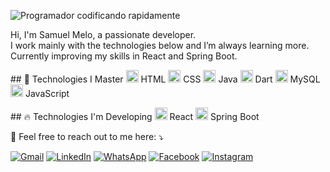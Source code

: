 ![Programador codificando rapidamente](https://media.tenor.com/8S_CuT8s2_oAAAAM/bruce-almighty-comedy.gif)

<p align="left">
  Hi, I'm Samuel Melo, a passionate developer.<br>
  I work mainly with the technologies below and I’m always learning more.<br>
  Currently improving my skills in React and Spring Boot.
</p>

<p align="left">
  ## 🚀 Technologies I Master  
  <img src="https://cdn.jsdelivr.net/gh/devicons/devicon/icons/html5/html5-original.svg" width="20" height="20" alt="HTML5"/> HTML  
  <img src="https://cdn.jsdelivr.net/gh/devicons/devicon/icons/css3/css3-original.svg" width="20" height="20" alt="CSS3"/> CSS  
  <img src="https://cdn.jsdelivr.net/gh/devicons/devicon/icons/java/java-original.svg" width="20" height="20" alt="Java"/> Java  
  <img src="https://cdn.jsdelivr.net/gh/devicons/devicon/icons/dart/dart-original.svg" width="20" height="20" alt="Dart"/> Dart  
  <img src="https://cdn.jsdelivr.net/gh/devicons/devicon/icons/mysql/mysql-original.svg" width="20" height="20" alt="MySQL"/> MySQL  
  <img src="https://cdn.jsdelivr.net/gh/devicons/devicon/icons/javascript/javascript-original.svg" width="20" height="20" alt="JavaScript"/> JavaScript  
</p>

<p align="left">
  ## 🔥 Technologies I'm Developing  
  <img src="https://cdn.jsdelivr.net/gh/devicons/devicon/icons/react/react-original.svg" width="20" height="20" alt="React"/> React  
  <img src="https://cdn.jsdelivr.net/gh/devicons/devicon/icons/spring/spring-original.svg" width="20" height="20" alt="Spring Boot"/> Spring Boot  
</p>

<p align="left">
  💌 Feel free to reach out to me here: ⤵️
</p>

<p align="left">
  <a href="mailto:your.email@example.com" title="Gmail">
  <img src="https://img.shields.io/badge/-Gmail-FF0000?style=flat-square&labelColor=FF0000&logo=gmail&logoColor=white" alt="Gmail"/></a>
  <a href="https://www.linkedin.com/in/your-profile" title="LinkedIn">
  <img src="https://img.shields.io/badge/-Linkedin-0e76a8?style=flat-square&logo=Linkedin&logoColor=white" alt="LinkedIn"/></a>
  <a href="https://wa.me/yourwhatsapplink" title="WhatsApp">
  <img src="https://img.shields.io/badge/-WhatsApp-25d366?style=flat-square&labelColor=25d366&logo=whatsapp&logoColor=white" alt="WhatsApp"/></a>
  <a href="https://facebook.com/yourprofile" title="Facebook">
  <img src="https://img.shields.io/badge/-Facebook-3b5998?style=flat-square&labelColor=3b5998&logo=facebook&logoColor=white" alt="Facebook"/></a>
  <a href="https://instagram.com/yourprofile" title="Instagram">
  <img src="https://img.shields.io/badge/-Instagram-DF0174?style=flat-square&labelColor=DF0174&logo=instagram&logoColor=white" alt="Instagram"/></a>
</p>
